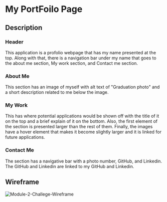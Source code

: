 # My PortFoilo Page

## Description
### Header
This application is a profolio webpage that has my name presented at the top. Along with that, there is a navigation bar under my name that goes to the about me section,
My work section, and Contact me section. 

### About Me
This section has an image of myself with alt text of "Graduation photo" and a short description related to me below the image.

### My Work
This has where potential applications would be shown off with the title of it on the top and a brief explain of it on the bottom. Also, the first element of the section
is presented larger than the rest of them. Finally, the images have a hover element that makes it become slightly larger and it is <a> linked for future applications. 

### Contact Me
The section has a navigative bar with a photo number, GitHub, and Linkedin. The GitHub and Linkedin are linked to my GitHub and Linkedin.

## Wireframe
  ![Module-2-Challege-Wireframe](https://user-images.githubusercontent.com/118197174/225527474-963d6245-c087-411c-9368-fe1dacda6058.jpg)
